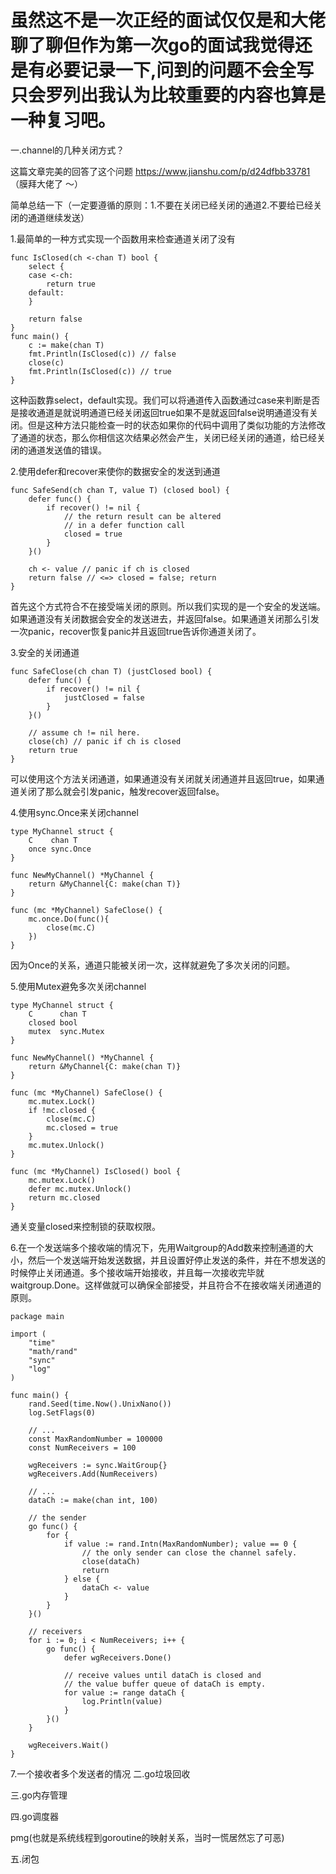 # 虽然这不是一次正经的面试仅仅是和大佬聊了聊但作为第一次go的面试我觉得还是有必要记录一下,问到的问题不会全写只会罗列出我认为比较重要的内容也算是一种复习吧。

一.channel的几种关闭方式？

这篇文章完美的回答了这个问题 https://www.jianshu.com/p/d24dfbb33781 （膜拜大佬了 ～）

简单总结一下（一定要遵循的原则：1.不要在关闭已经关闭的通道2.不要给已经关闭的通道继续发送）

1.最简单的一种方式实现一个函数用来检查通道关闭了没有
```
func IsClosed(ch <-chan T) bool {
    select {
    case <-ch:
        return true
    default:
    }
    
    return false
}
func main() {
    c := make(chan T)
    fmt.Println(IsClosed(c)) // false
    close(c)
    fmt.Println(IsClosed(c)) // true
}
```
这种函数靠select，default实现。我们可以将通道传入函数通过case来判断是否是接收通道是就说明通道已经关闭返回true如果不是就返回false说明通道没有关闭。但是这种方法只能检查一时的状态如果你的代码中调用了类似功能的方法修改了通道的状态，那么你相信这次结果必然会产生，关闭已经关闭的通道，给已经关闭的通道发送值的错误。

2.使用defer和recover来使你的数据安全的发送到通道
```
func SafeSend(ch chan T, value T) (closed bool) {
    defer func() {
        if recover() != nil {
            // the return result can be altered 
            // in a defer function call
            closed = true
        }
    }()
    
    ch <- value // panic if ch is closed
    return false // <=> closed = false; return
}
```
首先这个方式符合不在接受端关闭的原则。所以我们实现的是一个安全的发送端。如果通道没有关闭数据会安全的发送进去，并返回false。如果通道关闭那么引发一次panic，recover恢复panic并且返回true告诉你通道关闭了。

3.安全的关闭通道
```
func SafeClose(ch chan T) (justClosed bool) {
    defer func() {
        if recover() != nil {
            justClosed = false
        }
    }()
    
    // assume ch != nil here.
    close(ch) // panic if ch is closed
    return true
}
```
可以使用这个方法关闭通道，如果通道没有关闭就关闭通道并且返回true，如果通道关闭了那么就会引发panic，触发recover返回false。

4.使用sync.Once来关闭channel
```
type MyChannel struct {
    C    chan T
    once sync.Once
}

func NewMyChannel() *MyChannel {
    return &MyChannel{C: make(chan T)}
}

func (mc *MyChannel) SafeClose() {
    mc.once.Do(func(){
        close(mc.C)
    })
}
```
因为Once的关系，通道只能被关闭一次，这样就避免了多次关闭的问题。

5.使用Mutex避免多次关闭channel
```
type MyChannel struct {
    C      chan T
    closed bool
    mutex  sync.Mutex
}

func NewMyChannel() *MyChannel {
    return &MyChannel{C: make(chan T)}
}

func (mc *MyChannel) SafeClose() {
    mc.mutex.Lock()
    if !mc.closed {
        close(mc.C)
        mc.closed = true
    }
    mc.mutex.Unlock()
}

func (mc *MyChannel) IsClosed() bool {
    mc.mutex.Lock()
    defer mc.mutex.Unlock()
    return mc.closed
}
```
通关变量closed来控制锁的获取权限。

6.在一个发送端多个接收端的情况下，先用Waitgroup的Add数来控制通道的大小，然后一个发送端开始发送数据，并且设置好停止发送的条件，并在不想发送的时候停止关闭通道。多个接收端开始接收，并且每一次接收完毕就waitgroup.Done。这样做就可以确保全部接受，并且符合不在接收端关闭通道的原则。
```
package main

import (
    "time"
    "math/rand"
    "sync"
    "log"
)

func main() {
    rand.Seed(time.Now().UnixNano())
    log.SetFlags(0)
    
    // ...
    const MaxRandomNumber = 100000
    const NumReceivers = 100
    
    wgReceivers := sync.WaitGroup{}
    wgReceivers.Add(NumReceivers)
    
    // ...
    dataCh := make(chan int, 100)
    
    // the sender
    go func() {
        for {
            if value := rand.Intn(MaxRandomNumber); value == 0 {
                // the only sender can close the channel safely.
                close(dataCh)
                return
            } else {            
                dataCh <- value
            }
        }
    }()
    
    // receivers
    for i := 0; i < NumReceivers; i++ {
        go func() {
            defer wgReceivers.Done()
            
            // receive values until dataCh is closed and
            // the value buffer queue of dataCh is empty.
            for value := range dataCh {
                log.Println(value)
            }
        }()
    }
    
    wgReceivers.Wait()
}
```
7.一个接收者多个发送者的情况
二.go垃圾回收

三.go内存管理

四.go调度器

pmg(也就是系统线程到goroutine的映射关系，当时一慌居然忘了可恶)

五.闭包








